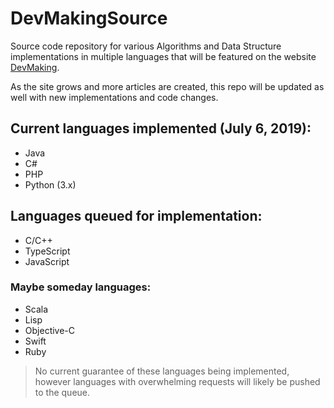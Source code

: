 # DevMakingSource
Source code repository for various Algorithms and Data Structure implementations in multiple languages that will be featured on the website <a href="https://www.devmaking.com">DevMaking</a>.

As the site grows and more articles are created, this repo will be updated as well with new implementations and code changes.

## Current languages implemented (July 6, 2019):
- Java
- C#
- PHP
- Python (3.x)

## Languages queued for implementation:
- C/C++
- TypeScript
- JavaScript

### Maybe someday languages:
- Scala
- Lisp
- Objective-C
- Swift
- Ruby
> No current guarantee of these languages being implemented, however languages with overwhelming requests will likely be pushed to the queue.

